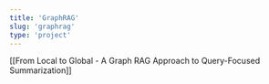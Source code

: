 ```yaml
---
title: 'GraphRAG'
slug: 'graphrag'
type: 'project'
---
```


[[From Local to Global - A Graph RAG Approach to Query-Focused Summarization]]